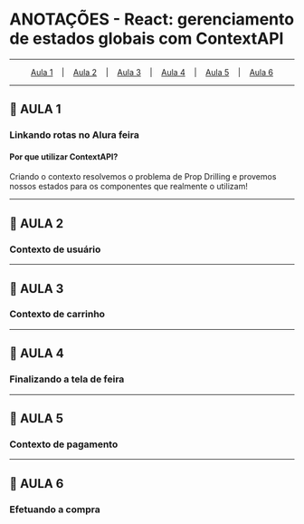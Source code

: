 # ANOTAÇÕES - React: gerenciamento de estados globais com ContextAPI

---
<p align="center">
  <a href="#-aula-1">Aula 1</a> &nbsp;&nbsp;&nbsp;|&nbsp;&nbsp;&nbsp;
  <a href="#-aula-2">Aula 2</a> &nbsp;&nbsp;&nbsp;|&nbsp;&nbsp;&nbsp;
  <a href="#-aula-3">Aula 3</a> &nbsp;&nbsp;&nbsp;|&nbsp;&nbsp;&nbsp;
  <a href="#-aula-4">Aula 4</a> &nbsp;&nbsp;&nbsp;|&nbsp;&nbsp;&nbsp;
  <a href="#-aula-4">Aula 5</a> &nbsp;&nbsp;&nbsp;|&nbsp;&nbsp;&nbsp;
  <a href="#-aula-5">Aula 6</a> 

</p>

---

## 📌 AULA 1
### Linkando rotas no Alura feira
#### Por que utilizar ContextAPI?
Criando o contexto resolvemos o problema de Prop Drilling e provemos nossos estados para os componentes que realmente o utilizam!

---

## 📌 AULA 2
### Contexto de usuário


---

## 📌 AULA 3
### Contexto de carrinho


---

## 📌 AULA 4
### Finalizando a tela de feira


---

## 📌 AULA 5
### Contexto de pagamento


---

## 📌 AULA 6
### Efetuando a compra
